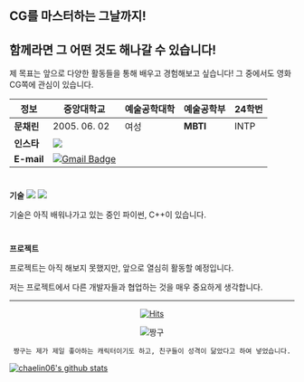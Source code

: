 ## CG를 마스터하는 그날까지!
함께라면 그 어떤 것도 해나갈 수 있습니다!
-

제 목표는 앞으로 다양한 활동들을 통해 배우고 경험해보고 싶습니다! 그 중에서도 영화 CG쪽에 관심이 있습니다.

|  정보 |  중앙대학교 | 예술공학대학  |  예술공학부 | 24학번 |
|---|---|---|---|---|
| **문채린**  |  2005. 06. 02 |  여성 |  **MBTI** |  INTP |
|  **인스타** | <a href=https://www.instagram.com/c__lin.06/><img src="https://img.shields.io/badge/Instagram-E4405F?style=flat-square&logo=Instagram&logoColor=white"/></a>  |   |   |   |
|  **E-mail** | [![Gmail Badge](https://img.shields.io/badge/Gmail-d14836?style=flat-square&logo=Gmail&logoColor=white&link=mailto:chaelin6666@gmail.com)](mailto:chaelin6666@gmail.com)  |   |   |   |

# 
**기술**
<a href=https://visualstudio.microsoft.com/fr/><img src="https://img.shields.io/badge/C++-00599C?style=flat-square&logo=cplusplus&logoColor=white"/></a>
<a href=https://www.python.org/><img src="https://img.shields.io/badge/Python-3776AB?style=flat-square&logo=Python&logoColor=white"/></a>

기술은 아직 배워나가고 있는 중인 파이썬, C++이 있습니다.

#
**프로젝트**

프로젝트는 아직 해보지 못했지만, 앞으로 열심히 활동할 예정입니다.

저는 프로젝트에서 다른 개발자들과 협업하는 것을 매우 중요하게 생각합니다.

***

  <div align=center>

  [![Hits](https://hits.seeyoufarm.com/api/count/incr/badge.svg?url=https://github.com/chaelin06)](https://hits.seeyoufarm.com) 

  ![짱구](https://github.com/user-attachments/assets/b969d707-c232-48c4-97e5-ee996c7ba5a6)
  
	짱구는 제가 제일 좋아하는 캐릭터이기도 하고, 친구들이 성격이 닮았다고 하여 넣었습니다.
  </div>
  
 [![chaelin06's github stats](https://github-readme-stats.vercel.app/api?username=chaelin06)](https://github.com/chaelin06/github-readme-stats)


